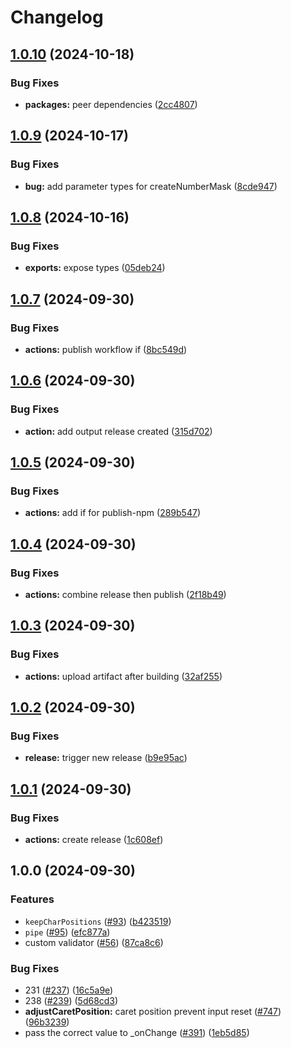 # Changelog

## [1.0.10](https://github.com/thaboRach/react-text-mask/compare/v1.0.9...v1.0.10) (2024-10-18)


### Bug Fixes

* **packages:** peer dependencies ([2cc4807](https://github.com/thaboRach/react-text-mask/commit/2cc48078207e8ae7144184bc32001d0a4a530f2d))

## [1.0.9](https://github.com/thaboRach/react-text-mask/compare/v1.0.8...v1.0.9) (2024-10-17)


### Bug Fixes

* **bug:** add parameter types for createNumberMask ([8cde947](https://github.com/thaboRach/react-text-mask/commit/8cde947453ced5f2e4f163fceae523ff799c60e3))

## [1.0.8](https://github.com/thaboRach/react-text-mask/compare/v1.0.7...v1.0.8) (2024-10-16)


### Bug Fixes

* **exports:** expose types ([05deb24](https://github.com/thaboRach/react-text-mask/commit/05deb24992a4964fc9b24ceb17f99c7c97d9d849))

## [1.0.7](https://github.com/thaboRach/react-text-mask/compare/v1.0.6...v1.0.7) (2024-09-30)


### Bug Fixes

* **actions:** publish workflow if ([8bc549d](https://github.com/thaboRach/react-text-mask/commit/8bc549dfb82a28908afb697e75d1e4baffd39784))

## [1.0.6](https://github.com/thaboRach/react-text-mask/compare/v1.0.5...v1.0.6) (2024-09-30)


### Bug Fixes

* **action:** add output release created ([315d702](https://github.com/thaboRach/react-text-mask/commit/315d702b541563e1a2bb0c2f5d1bbfe86d15538b))

## [1.0.5](https://github.com/thaboRach/react-text-mask/compare/v1.0.4...v1.0.5) (2024-09-30)


### Bug Fixes

* **actions:** add if for publish-npm ([289b547](https://github.com/thaboRach/react-text-mask/commit/289b547c38d89a82e48a91d9c016b643b9664363))

## [1.0.4](https://github.com/thaboRach/react-text-mask/compare/v1.0.3...v1.0.4) (2024-09-30)


### Bug Fixes

* **actions:** combine release then publish ([2f18b49](https://github.com/thaboRach/react-text-mask/commit/2f18b492af4e9764924c2fafe9b8416a1962ad7b))

## [1.0.3](https://github.com/thaboRach/react-text-mask/compare/v1.0.2...v1.0.3) (2024-09-30)


### Bug Fixes

* **actions:** upload artifact after building ([32af255](https://github.com/thaboRach/react-text-mask/commit/32af25532e7028865f431a77947777793497ef4d))

## [1.0.2](https://github.com/thaboRach/react-text-mask/compare/v1.0.1...v1.0.2) (2024-09-30)


### Bug Fixes

* **release:** trigger new release ([b9e95ac](https://github.com/thaboRach/react-text-mask/commit/b9e95ac526fcf6181217db33f2263d5ca4335327))

## [1.0.1](https://github.com/thaboRach/react-text-mask/compare/v1.0.0...v1.0.1) (2024-09-30)


### Bug Fixes

* **actions:** create release ([1c608ef](https://github.com/thaboRach/react-text-mask/commit/1c608ef2f4b7b3056f9801e0eb2b22fce2264f96))

## 1.0.0 (2024-09-30)


### Features

* `keepCharPositions` ([#93](https://github.com/thaboRach/react-text-mask/issues/93)) ([b423519](https://github.com/thaboRach/react-text-mask/commit/b42351960bb7b06211e6d3d48d0c9a216655a2bc))
* `pipe` ([#95](https://github.com/thaboRach/react-text-mask/issues/95)) ([efc877a](https://github.com/thaboRach/react-text-mask/commit/efc877a11737b69489c76186e0734b932d529d4b))
* custom validator ([#56](https://github.com/thaboRach/react-text-mask/issues/56)) ([87ca8c6](https://github.com/thaboRach/react-text-mask/commit/87ca8c675d173fcbe0fe6f389c5f8235a7117a11))


### Bug Fixes

* 231 ([#237](https://github.com/thaboRach/react-text-mask/issues/237)) ([16c5a9e](https://github.com/thaboRach/react-text-mask/commit/16c5a9ee9444192950c4bb3ed963dde0e58e9ec6))
* 238 ([#239](https://github.com/thaboRach/react-text-mask/issues/239)) ([5d68cd3](https://github.com/thaboRach/react-text-mask/commit/5d68cd3e14b3f0ab3c81d1c5ebee1da0aef7d17c))
* **adjustCaretPosition:** caret position prevent input reset ([#747](https://github.com/thaboRach/react-text-mask/issues/747)) ([96b3239](https://github.com/thaboRach/react-text-mask/commit/96b3239f0bc838fcc7cae7410fc5957941b1c21d))
* pass the correct value to _onChange ([#391](https://github.com/thaboRach/react-text-mask/issues/391)) ([1eb5d85](https://github.com/thaboRach/react-text-mask/commit/1eb5d858910c352b2dde950247fc5f90850a0d50))
